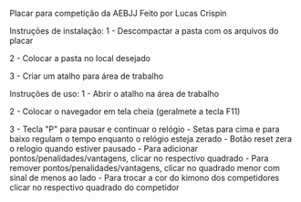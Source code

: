 Placar para competição da AEBJJ
Feito por Lucas Crispin

Instruções de instalação:
  1 - Descompactar a pasta com os arquivos do placar
  
  2 - Colocar a pasta no local desejado
  
  3 - Criar um atalho para área de trabalho
  
Instruções de uso:
  1 - Abrir o atalho na área de trabalho
  
  2 - Colocar o navegador em tela cheia (geralmete a tecla F11)
  
  3 - Tecla "P" para pausar e continuar o relógio
    - Setas para cima e para baixo regulam o tempo enquanto o relógio esteja zerado
    - Botão reset zera o relogio quando estiver pausado
    - Para adicionar pontos/penalidades/vantagens, clicar no respectivo quadrado
    - Para remover pontos/penalidades/vantagens, clicar no quadrado menor com sinal de menos ao lado
    - Para trocar a cor do kimono dos competidores clicar no respectivo quadrado do competidor
